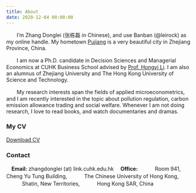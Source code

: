 ```yaml
---
title: About
date: 2020-12-04 00:00:00
---
```


　　I’m Zhang Donglei (张栋磊 in Chinese), and use Banban (@leirock) as my online handle. My hometown [Pujiang](https://en.wikipedia.org/wiki/Pujiang_County,_Zhejiang) is a very beautiful city in Zhejiang Province, China. 

　　I am now a Ph.D. candidate in Decision Sciences and Managerial Economics at CUHK Business School advised by [Prof. Hongyi Li](https://www.bschool.cuhk.edu.hk/staff/li-hongyi/). I am also an alumnus of Zhejiang University and The Hong Kong University of Science and Technology. 

　　My research interests span the fields of applied microeconometrics, and I am recently interested in the topic about pollution regulation, carbon emission allowance trading and social welfare. Whenever I am not doing research, I love to read books, and watch documentaries and dramas.

### My CV

[<i class="ri-file-pdf-line"></i> Download CV](https://website-1256060851.cos.ap-hongkong.myqcloud.com/files/cv_donglei_zhang.pdf)

### Contact

　**Email:** zhangdonglei (at) link.cuhk.edu.hk
　**Office:** 
　　　Room 941, Cheng Yu Tung Building,
　　　The Chinese University of Hong Kong,
　　　Shatin, New Territories,
　　　Hong Kong SAR, China